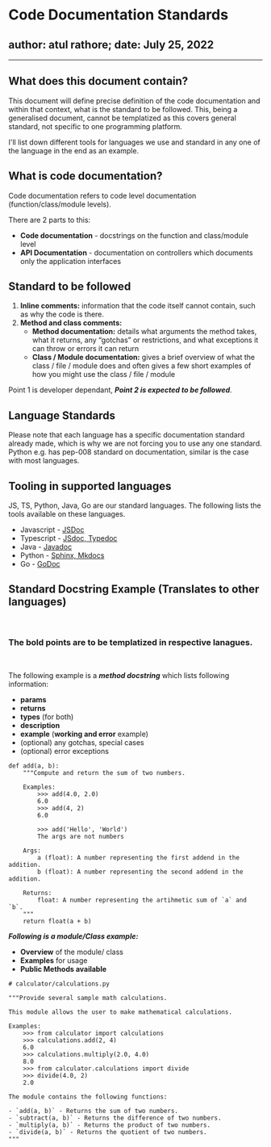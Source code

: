 # Code Documentation Standards

author: atul rathore; date: July 25, 2022
---
---


## What does this document contain?

This document will define precise definition of the code documentation and within that context, what is the standard to be followed. This, being a generalised document, cannot be templatized as this covers general standard, not specific to one programming platform. 

I'll list down different tools for languages we use and standard in any one of the language in the end as an example.

## What is code documentation?

Code documentation refers to code level documentation (function/class/module levels).

There are 2 parts to this:
- **Code documentation** - docstrings on the function and class/module level
- **API Documentation** - documentation on controllers which documents only the application interfaces

## Standard to be followed

1. **Inline comments:** information that the code itself cannot contain, such as why the code is there.
2. **Method and class comments:**
    - **Method documentation:**  details what arguments the method takes, what it returns, any “gotchas” or restrictions, and what exceptions it can throw or errors it can return
    - **Class / Module documentation:** gives a brief overview of what the class / file / module does and often gives a few short examples of how you might use the class / file / module

Point 1 is developer dependant, ***Point 2 is expected to be followed***.

## Language Standards

Please note that each language has a specific documentation standard already made, which is why we are not forcing you to use any one standard. Python e.g. has pep-008 standard on documentation, similar is the case with most languages.

## Tooling in supported languages

JS, TS, Python, Java, Go are our standard languages. The following lists the tools available on these languages.

- Javascript - [JSDoc](https://jsdoc.app)
- Typescript - [JSdoc, Typedoc](https://typedoc.org)
- Java - [Javadoc](https://docs.oracle.com/javase/8/docs/technotes/tools/windows/javadoc.html)
- Python - [Sphinx, Mkdocs](https://realpython.com/python-project-documentation-with-mkdocs)
- Go - [GoDoc](https://pkg.go.dev/golang.org/x/tools/cmd/godoc)

## Standard Docstring Example (Translates to other languages)
<br>

### The bold points are to be templatized in respective lanagues.
<br>

The following example is a ***method docstring*** which lists following information:
- **params**
- **returns**
- **types** (for both)
- **description**
- **example** (**working and error** example)
- (optional) any gotchas, special cases
- (optional) error exceptions

```
def add(a, b):
    """Compute and return the sum of two numbers.

    Examples:
        >>> add(4.0, 2.0)
        6.0
        >>> add(4, 2)
        6.0

        >>> add('Hello', 'World')
        The args are not numbers

    Args:
        a (float): A number representing the first addend in the addition.
        b (float): A number representing the second addend in the addition.

    Returns:
        float: A number representing the artihmetic sum of `a` and `b`.
    """
    return float(a + b)
```

***Following is a module/Class example:***
- **Overview** of the module/ class
- **Examples** for usage
- **Public Methods available**

```
# calculator/calculations.py

"""Provide several sample math calculations.

This module allows the user to make mathematical calculations.

Examples:
    >>> from calculator import calculations
    >>> calculations.add(2, 4)
    6.0
    >>> calculations.multiply(2.0, 4.0)
    8.0
    >>> from calculator.calculations import divide
    >>> divide(4.0, 2)
    2.0

The module contains the following functions:

- `add(a, b)` - Returns the sum of two numbers.
- `subtract(a, b)` - Returns the difference of two numbers.
- `multiply(a, b)` - Returns the product of two numbers.
- `divide(a, b)` - Returns the quotient of two numbers.
"""
```
